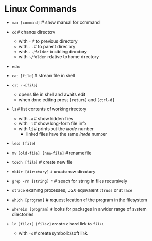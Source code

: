 # Linux Commands

* `man [command]`    # show manual for command
* `cd` # change directory
    * with `-`  # to previous directory
    * with `..` # to parent directory
    * with `../folder` to sibling directory
    * with `~/folder` relative to home directory

* `echo`

* `cat [file]`    # stream file in shell
* `cat ->[file]`
    * opens file in shell and awaits edit
    * when done editing press `[return]` and `[ctrl-d]`

* `ls`     # list contents of working rirectory
    * with `-a`    # show hidden files
    * with `-l` # show long-form file info
    * with `li` # prints out the *inode* number
        * linked files have the same *inode* number

* `less [file]`

* `mv [old-file] [new-file]`    # rename file

* `touch [file]`    # create new file

* `mkdir [directory]`    # create new directory

* `grep -rn [string] *`    # seach for string in files recursively

* `strace` examing processes, OSX equivalent `dtruss` or `dtrace`

* `which [program]`  # request location of the program in the filesystem
* `whereis [program]` # looks for packages in a wider range of system directories
* `ln [file1] [file2]` create a hard link to `file1`
    * with `-s` # create symbolic/soft link.
